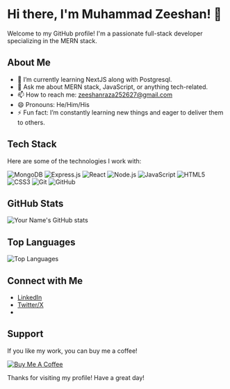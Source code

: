 # Hi there, I'm Muhammad Zeeshan! 👋

Welcome to my GitHub profile! I'm a passionate full-stack developer specializing in the MERN stack.

## About Me

- 🌱 I’m currently learning NextJS along with Postgresql.
- 💬 Ask me about MERN stack, JavaScript, or anything tech-related.
- 📫 How to reach me: [zeeshanraza252627@gmail.com](mailto:zeeshanraza252627@gmail.com)
- 😄 Pronouns: He/Him/His
- ⚡ Fun fact: I’m constantly learning new things and eager to deliver them to others.

## Tech Stack

Here are some of the technologies I work with:

![MongoDB](https://img.shields.io/badge/-MongoDB-4DB33D?style=flat-square&logo=mongodb&logoColor=white)
![Express.js](https://img.shields.io/badge/-Express.js-000000?style=flat-square&logo=express&logoColor=white)
![React](https://img.shields.io/badge/-React-61DAFB?style=flat-square&logo=react&logoColor=white)
![Node.js](https://img.shields.io/badge/-Node.js-339933?style=flat-square&logo=node.js&logoColor=white)
![JavaScript](https://img.shields.io/badge/-JavaScript-F7DF1E?style=flat-square&logo=javascript&logoColor=black)
![HTML5](https://img.shields.io/badge/-HTML5-E34F26?style=flat-square&logo=html5&logoColor=white)
![CSS3](https://img.shields.io/badge/-CSS3-1572B6?style=flat-square&logo=css3&logoColor=white)
![Git](https://img.shields.io/badge/-Git-F05032?style=flat-square&logo=git&logoColor=white)
![GitHub](https://img.shields.io/badge/-GitHub-181717?style=flat-square&logo=github&logoColor=white)

## GitHub Stats

![Your Name's GitHub stats](https://github-readme-stats.vercel.app/api?username=ZeeshanRaza25&show_icons=true&theme=radical)

## Top Languages

![Top Languages](https://github-readme-stats.vercel.app/api/top-langs/?username=ZeeshanRaza25&layout=compact&theme=radical)

## Connect with Me

- [LinkedIn](https://www.linkedin.com/in/zeeshan-raza)
- [Twitter/X](https://twitter.com/ZEESHAN64641810)
- 
## Support

If you like my work, you can buy me a coffee!

[![Buy Me A Coffee](https://www.buymeacoffee.com/assets/img/custom_images/orange_img.png)](https://buymeacoffee.com/zeeshanrazr)

Thanks for visiting my profile! Have a great day!
